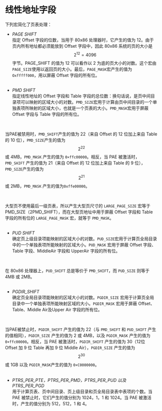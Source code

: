 # 线性地址字段

下列宏简化了页表处理：  

* *PAGE SHIFT*  
  指定 Offset 字段的位数，当用于 80x86 处理器时，它产生的值为 12。由于页内所有地址都必须能放到 Offset 字段中，因此 80x86 系统的页的大小是 $$2^{12}=4096$$ 字节。PAGE_SHIFT 的值为 12 可以看作以 2 为底的页大小的对数。这个宏由 `PAGE_SIZE`使用以返回页的大小。最后，`PAGE_MASK`宏产生的值为 `Oxfffff000`，用以屏蔽 Offset 字段的所有位。  
&emsp;

* *PMD SHIFT*  
  指定线性地址的 Offset 字段和 Table 字段的总位数：换句话说，是页中间目录项可以映射的区域大小的对数。`PMD_SIZE`宏用于计算由页中间目录的一个单独表项所映射的区域大小，也就是一个页表的大小。`PMD_MASK`宏用于屏蔽 Offset 字段与 Table 字段的所有位。  

&emsp;

  当PAE被禁用时，`PMD_SHIFT`产生的值为 22（来自 Offset 的 12 位加上来自 Table 的 10 位），`PMD_SIZE`产生的值为 $$2^{22}$$ 或 4MB，`PMD_MASK` 产生的值为 `0×ffc00000`。相反，当 PAE 被激活时，`PMD_SHIFT` 产生的值为 21（来自 Offset 的 12 位加上来自 Table 的 9 位），`PMD_SIZE`产生的值为 $$2^{21}$$ 或 2MB，`PMD_MASK` 产生的值为`0xffe00000`。  

&emsp;

  大型页不使用最后一级页表，所以产生大型页尺寸的 `LARGE_PAGE_SIZE` 宏等于 PMD_SIZE（2PMD_SHIFT），而在大型页地址中用于屏蔽 Offset 字段和 Table 字段的所有位的 `LARGE_PAGE_MASK` 宏，就等于 `PMD_MASK`。  
&emsp;

* *PUD SHIFT*  
  确定页上级目录项能映射的区域大小的对数。`PUD_SIZE`宏用于计算页全局目录中的一个单独表项所能映射的区域大小。`PUD_MASK` 宏用于屏蔽 Offset 字段、Table 字段、MiddleAir 字段和 UpperAir 字段的所有位。  

&emsp;

  在 80x86 处理器上，`PUD_SHIFT` 总是等价于 `PMD_SHIFT`，而 `PUD_SIZE` 则等于 4MB 或 2MB。  
&emsp;

* *PGDIR_SHIFT*  
  确定页全局目录项能映射的区域大小的对数。`PGDIR_SIZE` 宏用于计算页全局目录中一个单独表项所能映射区域的大小。`PGDIR_MASK` 宏用于屏蔽 Offset、Table、Middle Air及Upper Air 字段的所有位。  

&emsp;

  当PAE被禁止时，`PGDIR_SHIFT` 产生的值为 22（与 `PMD_SHIFT` 和 `PUD_SHIFT` 产生的值相同），`PGDIR_SIZE` 产生的值为 2 或 4MB，以及 `PGDIR_MASK` 产生的值为 `0×ffc00000`。相反，当 PAE 被激活时，`PGDIR_SHIFT` 产生的值为 30（12位 Offset 加 9 位 Table 再加 9 位 Middle Air），`PGDIR_SIZE` 产生的值为 $$2^{30}$$ 或 1GB 以及 `PGDIR_MASK`产生的值为 `0×C0000000`。  
&emsp;

* *PTRS_PER_PTE，PTRS_PER_PMD，PTRS_PER_PUD 以及 PTRS_PER_PGD*  
  用于计算页表、页中间目录、页上级目录和页全局目录表中表项的个数。当 PAE 被禁止时，它们产生的值分别为 1024，1，1 和 1024。当 PAE 被激活时，产生的值分别为 512，512，1 和 4。
